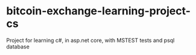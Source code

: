 # bitcoin-exchange-learning-project-cs
Project for learning c#, in asp.net core, with MSTEST tests and psql database
